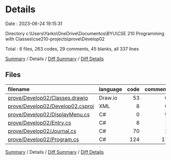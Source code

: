 # Details

Date : 2023-06-24 19:15:31

Directory c:\\Users\\Yarko\\OneDrive\\Documentos\\BYU\\CSE 210 Programming with Classes\\cse210-projects\\prove\\Develop02

Total : 6 files,  263 codes, 29 comments, 45 blanks, all 337 lines

[Summary](results.md) / Details / [Diff Summary](diff.md) / [Diff Details](diff-details.md)

## Files
| filename | language | code | comment | blank | total |
| :--- | :--- | ---: | ---: | ---: | ---: |
| [prove/Develop02/Classes.drawio](/prove/Develop02/Classes.drawio) | Draw.io | 53 | 0 | 0 | 53 |
| [prove/Develop02/Develop02.csproj](/prove/Develop02/Develop02.csproj) | XML | 8 | 0 | 4 | 12 |
| [prove/Develop02/DisplayMenu.cs](/prove/Develop02/DisplayMenu.cs) | C# | 0 | 9 | 3 | 12 |
| [prove/Develop02/Entry.cs](/prove/Develop02/Entry.cs) | C# | 8 | 1 | 3 | 12 |
| [prove/Develop02/Journal.cs](/prove/Develop02/Journal.cs) | C# | 70 | 2 | 17 | 89 |
| [prove/Develop02/Program.cs](/prove/Develop02/Program.cs) | C# | 124 | 17 | 18 | 159 |

[Summary](results.md) / Details / [Diff Summary](diff.md) / [Diff Details](diff-details.md)
